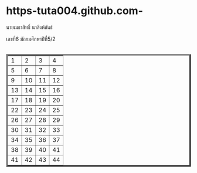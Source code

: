 # https-tuta004.github.com-
<html>
    <head>
        <title>tuta004</title>
    </head>
    <body>นายเมธาสิทธิ์ นาสิงห์ขันธ์<p>เลขที่6 มัถยมศึกษาปีที่5/2</p></body>
    <table> <table border="4">
        <tr>
            <td>1</td>
            <td>2</td>
            <td>3</td>
            <td>4</td>
        <tr>
            <td>5</td>
            <td>6</td>
            <td>7</td>
            <td>8</td>
        <tr>
            <td>9</td>
            <td>10</td>
            <td>11</td>
            <td>12</td>
        <tr>
            <td>13</td>
            <td>14</td>
            <td>15</td>
            <td>16</td>
         <tr>
            <td>17</td>
            <td>18</td>
            <td>19</td>
            <td>20</td>
        <tr>
            <td>22</td>
            <td>23</td>
            <td>24</td>
            <td>25</td>
        <tr>
            <td>26</td>
            <td>27</td>
            <td>28</td>
            <td>29</td>
        <tr>
            <td>30</td>
            <td>31</td>
            <td>32</td>
            <td>33</td>
        <tr>
            <td>34</td>
            <td>35</td>
            <td>36</td>
            <td>37</td>
        <tr>
            <td>38</td>
            <td>39</td>
            <td>40</td>
            <td>41</td>
        <tr>
            <td>41</td>
            <td>42</td>
            <td>43</td>
            <td>44</td>
         </able>
</html>
